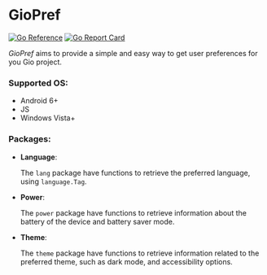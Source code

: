 # GioPref

[![Go Reference](https://pkg.go.dev/badge/github.com/Inkeliz/giopref.svg)](https://pkg.go.dev/github.com/Inkeliz/giopref) [![Go Report Card](https://goreportcard.com/badge/github.com/Inkeliz/giopref)](https://goreportcard.com/report/github.com/Inkeliz/giopref)

_GioPref_ aims to provide a simple and easy way to get user preferences for you Gio project.

### Supported OS:

- Android 6+
- JS
- Windows Vista+

### Packages:

- **Language**: 
    
    The `lang` package have functions to retrieve the preferred language, using `language.Tag`.


- **Power**:

    The `power` package have functions to retrieve information about the battery of the device and battery saver  mode.


- **Theme**:

    The `theme` package have functions to retrieve information related to the preferred theme, such as dark mode, and accessibility options.



